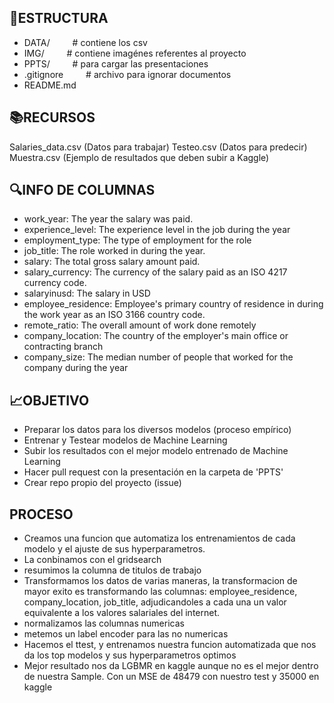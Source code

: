 ## 📁ESTRUCTURA
+ DATA/    # contiene los csv
+ IMG/    # contiene imagénes referentes al proyecto
+ PPTS/    # para cargar las presentaciones
+ .gitignore    # archivo para ignorar documentos
+ README.md


## 📚RECURSOS
Salaries_data.csv (Datos para trabajar)
Testeo.csv (Datos para predecir)
Muestra.csv (Ejemplo de resultados que deben subir a Kaggle)
## 🔍INFO DE COLUMNAS
+ work_year: The year the salary was paid.
+ experience_level: The experience level in the job during the year
+ employment_type: The type of employment for the role
+ job_title: The role worked in during the year.
+ salary: The total gross salary amount paid.
+ salary_currency: The currency of the salary paid as an ISO 4217 currency code.
+ salaryinusd: The salary in USD
+ employee_residence: Employee's primary country of residence in during the work year as an ISO 3166 country code.
+ remote_ratio: The overall amount of work done remotely
+ company_location: The country of the employer's main office or contracting branch
+ company_size: The median number of people that worked for the company during the year
## 📈OBJETIVO
+ Preparar los datos para los diversos modelos (proceso empírico)
+ Entrenar y Testear modelos de Machine Learning
+ Subir los resultados con el mejor modelo entrenado de Machine Learning
+ Hacer pull request con la presentación en la carpeta de 'PPTS'
+ Crear repo propio del proyecto (issue)

## PROCESO
+ Creamos una funcion que automatiza los entrenamientos de cada modelo y el ajuste de sus hyperparametros.
+ La conbinamos con el gridsearch
+ resumimos la columna de titulos de trabajo
+ Transformamos los datos de varias maneras, la transformacion de mayor exito es transformando las columnas: employee_residence, company_location, job_title, adjudicandoles a cada una un valor equivalente a los valores salariales del internet.
+ normalizamos las columnas numericas
+ metemos un label encoder para las no numericas
+ Hacemos el ttest, y entrenamos nuestra funcion automatizada que nos da los top modelos y sus hyperparametros optimos
+ Mejor resultado nos da LGBMR en kaggle aunque no es el mejor dentro de nuestra Sample. Con un MSE de 48479 con nuestro test y 35000 en kaggle

